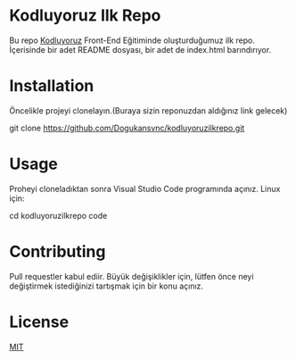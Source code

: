 # Kodluyoruz Ilk Repo
Bu repo [Kodluyoruz](https://www.kodluyoruz.org/) Front-End Eğitiminde oluşturduğumuz ilk repo. İçerisinde bir adet README dosyası, bir adet de index.html barındırıyor.

# Installation
Öncelikle projeyi clonelayın.(Buraya sizin reponuzdan aldığınız link gelecek)


git clone https://github.com/Dogukansvnc/kodluyoruzilkrepo.git


# Usage
Proheyi cloneladıktan sonra Visual Studio Code programında açınız.
Linux için:

cd kodluyoruzilkrepo
code


# Contributing
Pull requestler kabul ediir. Büyük değişiklikler için, lütfen önce neyi değiştirmek istediğinizi tartışmak için bir konu açınız.

# License
[MIT](https://choosealicense.com/)